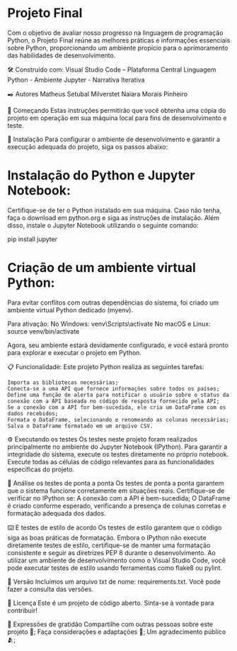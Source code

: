 # Projeto Final

Com o objetivo de avaliar nosso progresso na linguagem de programação Python, o Projeto Final reúne as melhores práticas e informações essenciais sobre Python, proporcionando um ambiente propício para o aprimoramento das habilidades de desenvolvimento.

🛠️ Construído com:
Visual Studio Code – Plataforma Central
Linguagem Python - Ambiente
Jupyter - Narrativa Iterativa

✒️ Autores
Matheus Setubal Milverstet
Naiara Morais Pinheiro

🚀 Começando
Estas instruções permitirão que você obtenha uma cópia do projeto em operação em sua máquina local para fins de desenvolvimento e teste.

🔧 Instalação
Para configurar o ambiente de desenvolvimento e garantir a execução adequada do projeto, siga os passos abaixo:

# Instalação do Python e Jupyter Notebook:
Certifique-se de ter o Python instalado em sua máquina. Caso não tenha, faça o download em python.org e siga as instruções de instalação. Além disso, instale o Jupyter Notebook utilizando o seguinte comando:

pip install jupyter

# Criação de um ambiente virtual Python:
Para evitar conflitos com outras dependências do sistema, foi criado um ambiente virtual Python dedicado (myenv).

Para ativação: 
No Windows: venv\Scripts\activate
No macOS e Linux: source venv/bin/activate

Agora, seu ambiente estará devidamente configurado, e você estará pronto para explorar e executar o projeto em Python.

📋 Funcionalidade:
Este projeto Python realiza as seguintes tarefas:

    Importa as bibliotecas necessárias;
    Conecta-se a uma API que fornece informações sobre todos os países;
    Define uma função de alerta para notificar o usuário sobre o status da conexão com a API baseada no código de resposta fornecido pela API;
    Se a conexão com a API for bem-sucedida, ele cria um DataFrame com os dados recebidos;
    Formata o DataFrame, selecionando e renomeando as colunas necessárias;
    Salva o DataFrame formatado em um arquivo CSV.

⚙️ Executando os testes
Os testes neste projeto foram realizados principalmente no ambiente do Jupyter Notebook (IPython). Para garantir a integridade do sistema, execute os testes diretamente no próprio notebook. Execute todas as células de código relevantes para as funcionalidades específicas do projeto.

🔩 Análise os testes de ponta a ponta
Os testes de ponta a ponta garantem que o sistema funcione corretamente em situações reais. Certifique-se de verificar no IPython se:
A conexão com a API é bem-sucedida;
O DataFrame é criado conforme esperado, verificando a presença de colunas corretas e formatação adequada dos dados.

⌨️ E testes de estilo de acordo
Os testes de estilo garantem que o código siga as boas práticas de formatação. Embora o IPython não execute diretamente testes de estilo, certifique-se de manter uma formatação consistente e seguir as diretrizes PEP 8 durante o desenvolvimento.
Ao utilizar um ambiente de desenvolvimento como o Visual Studio Code, você pode executar testes de estilo usando ferramentas como flake8 ou pylint.

📌 Versão
Incluímos um arquivo txt de nome: requirements.txt. 
Você pode fazer a consulta das versões. 

📄 Licença
Este é um projeto de código aberto. Sinta-se à vontade para contribuir! 

🎁 Expressões de gratidão
Compartilhe com outras pessoas sobre este projeto 📢;
Faça considerações e adaptações 📝;
Um agradecimento público 🫂;